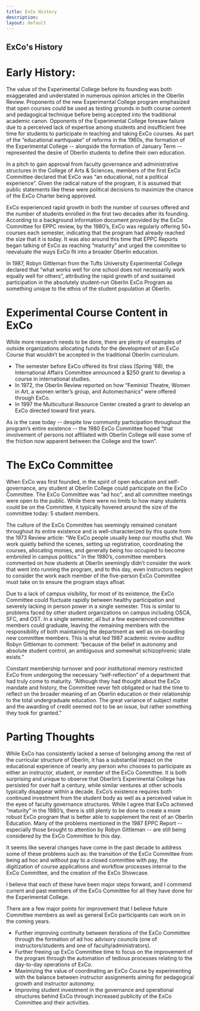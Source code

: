 ```yaml
---
title: ExCo History
description:
layout: default
---
```

## ExCo's History
# Early History: 
The value of the Experimental College before its founding was both exaggerated and understated in numerous opinion articles in the Oberlin Review. Proponents of the new Experimental College program emphasized that open courses could be used as testing grounds in both course content and pedagogical technique before being accepted into the traditional academic canon. Opponents of the Experimental College foresaw failure due to a perceived lack of expertise among students and insufficient free time for students to participate in teaching and taking ExCo courses. As part of the “educational earthquake” of reforms in the 1960s, the formation of the Experimental College -- alongside the formation of January Term -- represented the desire of Oberlin students to define their own education.

In a pitch to gain approval from faculty governance and administrative structures in the College of Arts & Sciences, members of the first ExCo Committee declared that ExCo was “an educational, not a political experience”. Given the radical nature of the program, it is assumed that public statements like these were political decisions to maximize the chance of the ExCo Charter being approved. 

ExCo experienced rapid growth in both the number of courses offered and the number of students enrolled in the first two decades after its founding. According to a background information document provided by the ExCo Committee for EPPC review, by the 1980’s, ExCo was regularly offering 50+ courses each semester, indicating that the program had already reached the size that it is today. It was also around this time that EPPC Reports began talking of ExCo as reaching “maturity” and urged the committee to reevaluate the ways ExCo fit into a broader Oberlin education. 

In 1987, Robyn Gittleman from the Tufts University Experimental College declared that “what works well for one school does not necessarily work equally well for others”, attributing the rapid growth of and sustained participation in the absolutely student-run Oberlin ExCo Program as something unique to the ethos of the student population at Oberlin. 

# Experimental Course Content in ExCo
While more research needs to be done, there are plenty of examples of outside organizations allocating funds for the development of an ExCo Course that wouldn’t be accepted in the traditional Oberlin curriculum. 

- The semester before ExCo offered its first class (Spring ‘68), the International Affairs Committee announced a $250 grant to develop a course in international studies.
- In 1972, the Oberlin Review reported on how “Feminist Theatre, Women in Art, a women writer’s group, and Automechanics” were offered through ExCo.
- In 1997 the Multicultural Resource Center created a grant to develop an ExCo directed toward first years. 

As is the case today -- despite low community participation throughout the program’s entire existence -- the 1980 ExCo Committee hoped “that involvement of persons not affiliated with Oberlin College will ease some of the friction now apparent between the College and the town”. 

# The ExCo Committee
When ExCo was first founded, in the spirit of open education and self-governance, any student at Oberlin College could participate on the ExCo Committee. The ExCo Committee was “ad hoc”, and all committee meetings were open to the public. While there were no limits to how many students could be on the Committee, it typically hovered around the size of the committee today: 5 student members. 

The culture of the ExCo Committee has seemingly remained constant throughout its entire existence and is well-characterized by this quote from the 1973 Review article: “We ExCo people usually keep our mouths shut. We work quietly behind the scenes, setting up registration, coordinating the courses, allocating monies, and generally being too occupied to become embroiled in campus politics.” In the 1980’s, committee members commented on how students at Oberlin seemingly didn’t consider the work that went into running the program, and to this day, even instructors neglect to consider the work each member of the five-person ExCo Committee must take on to ensure the program stays afloat. 

Due to a lack of campus visibility, for most of its existence, the ExCo Committee could fluctuate rapidly between healthy participation and severely lacking in person power in a single semester. This is similar to problems faced by other student organizations on campus including OSCA, SFC, and OST. In a single semester, all but a few experienced committee members could graduate, leaving the remaining members with the responsibility of both maintaining the department as well as on-boarding new committee members. This is what led 1987 academic review auditor Robyn Gittleman to comment: “because of the belief in autonomy and absolute student control, an ambiguous and somewhat schizophrenic state exists.”

Constant membership turnover and poor institutional memory restricted ExCo from undergoing the necessary “self-reflection” of a department that had truly come to maturity. “Although they had thought about the ExCo mandate and history, the Committee never felt obligated or had the time to reflect on the broader meaning of an Oberlin education or their relationship to the total undergraduate education. The great variance of subject matter and the awarding of credit seemed not to be an issue, but rather something they took for granted.”

# Parting Thoughts
While ExCo has consistently lacked a sense of belonging among the rest of the curricular structure of Oberlin, it has a substantial impact on the educational experience of nearly any person who chooses to participate as either an instructor, student, or member of the ExCo Committee. It is both surprising and unique to observe that Oberlin’s Experimental College has persisted for over half a century, while similar ventures at other schools typically disappear within a decade. ExCo’s existence requires both continued investment from the student body as well as a perceived value in the eyes of faculty governance structures. While I agree that ExCo achieved “maturity” in the 1980’s, there is still plenty to be done to create a more robust ExCo program that is better able to supplement the rest of an Oberlin Education. Many of the problems mentioned in the 1987 EPPC Report -- especially those brought to attention by Robyn Gittleman -- are still being considered by the ExCo Committee to this day. 

It seems like several changes have come in the past decade to address some of these problems such as: the transition of the ExCo Committee from being ad hoc and without pay to a closed committee with pay, the digitization of course applications and workflow processes internal to the ExCo Committee, and the creation of the ExCo Showcase. 

I believe that each of these have been major steps forward, and I commend current and past members of the ExCo Committee for all they have done for the Experimental College. 

There are a few major points for improvement that I believe future Committee members as well as general ExCo participants can work on in the coming years. 
- Further improving continuity between iterations of the ExCo Committee through the formation of ad hoc advisory councils (one of instructors/students and one of faculty/administrators).
- Further freeing up ExCo Committee time to focus on the improvement of the program through the automation of tedious processes relating to the day-to-day operations of ExCo.
- Maximizing the value of coordinating an ExCo Course by experimenting with the balance between instructor assignments aiming for pedagogical growth and instructor autonomy. 
- Improving student investment in the governance and operational structures behind ExCo through increased publicity of the ExCo Committee and their activities.
